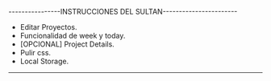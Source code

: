 ----------------INSTRUCCIONES DEL SULTAN-----------------------
<!-- 1. Usar los input del DOM para añadir TO DOs. *1/2 done*.
2. Usar los input del DOM para añadir Proyectos. *Done*. 
3. Que se printeen los To Dos, cuando click *HOME*. *Done*
4. Agregar funcionalidad para elegir */PROJECT INDEX/* tanto en */TODOS/* como en */NOTES/*.
5. Elegir project index en DOM interfaz de creacion de to do. -->
<!-- 6. Eliminar los proyectos. -->
<!-- 7. Eliminar los ToDos. -->
<!-- 7. Hacer funcionar el Check -->
- Editar Proyectos.
- Funcionalidad de week y today.
- [OPCIONAL] Project Details.
- Pulir css.
- Local Storage.
---------------------------------------------------------------